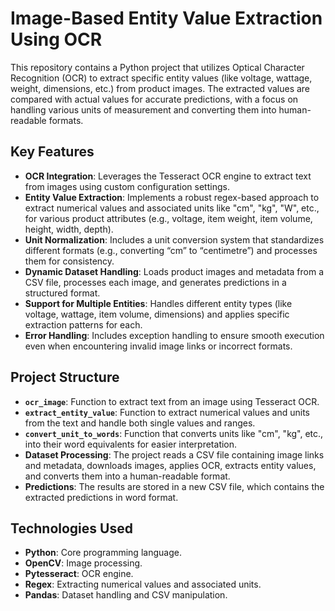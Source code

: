 # **Image-Based Entity Value Extraction Using OCR**

This repository contains a Python project that utilizes Optical Character Recognition (OCR) to extract specific entity values (like voltage, wattage, weight, dimensions, etc.) from product images. The extracted values are compared with actual values for accurate predictions, with a focus on handling various units of measurement and converting them into human-readable formats.

## **Key Features**

- **OCR Integration**: Leverages the Tesseract OCR engine to extract text from images using custom configuration settings.
- **Entity Value Extraction**: Implements a robust regex-based approach to extract numerical values and associated units like "cm", "kg", "W", etc., for various product attributes (e.g., voltage, item weight, item volume, height, width, depth).
- **Unit Normalization**: Includes a unit conversion system that standardizes different formats (e.g., converting “cm” to “centimetre”) and processes them for consistency.
- **Dynamic Dataset Handling**: Loads product images and metadata from a CSV file, processes each image, and generates predictions in a structured format.
- **Support for Multiple Entities**: Handles different entity types (like voltage, wattage, item volume, dimensions) and applies specific extraction patterns for each.
- **Error Handling**: Includes exception handling to ensure smooth execution even when encountering invalid image links or incorrect formats.

## **Project Structure**

- **`ocr_image`**: Function to extract text from an image using Tesseract OCR.
- **`extract_entity_value`**: Function to extract numerical values and units from the text and handle both single values and ranges.
- **`convert_unit_to_words`**: Function that converts units like "cm", "kg", etc., into their word equivalents for easier interpretation.
- **Dataset Processing**: The project reads a CSV file containing image links and metadata, downloads images, applies OCR, extracts entity values, and converts them into a human-readable format.
- **Predictions**: The results are stored in a new CSV file, which contains the extracted predictions in word format.

## **Technologies Used**

- **Python**: Core programming language.
- **OpenCV**: Image processing.
- **Pytesseract**: OCR engine.
- **Regex**: Extracting numerical values and associated units.
- **Pandas**: Dataset handling and CSV manipulation.
